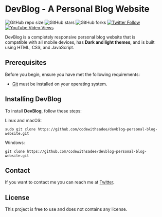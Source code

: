 # DevBlog - A Personal Blog Website

<!--- These are examples. See https://shields.io for others or to customize this set of shields. You might want to include dependencies, project status and licence info here --->
![GitHub repo size](https://img.shields.io/github/repo-size/codewithsadee/devblog-personal-blog-website)
![GitHub stars](https://img.shields.io/github/stars/codewithsadee/devblog-personal-blog-website?style=social)
![GitHub forks](https://img.shields.io/github/forks/codewithsadee/devblog-personal-blog-website?style=social)
[![Twitter Follow](https://img.shields.io/twitter/follow/codewithsadee_?style=social)](https://twitter.com/intent/follow?screen_name=codewithsadee_)
[![YouTube Video Views](https://img.shields.io/youtube/views/HtRTmkd5Nsg?style=social)](https://youtu.be/HtRTmkd5Nsg)

DevBlog is a completely responsive personal blog website that is compatible with all mobile devices, has **Dark and light themes**, and is built using HTML, CSS, and JavaScript.

## Prerequisites

Before you begin, ensure you have met the following requirements:
<!--- These are just example requirements. Add, duplicate or remove as required --->

* [Git](https://git-scm.com/downloads "Download Git") must be installed on your operating system.

## Installing DevBlog

To install **DevBlog**, follow these steps:

Linux and macOS:

```
sudo git clone https://github.com/codewithsadee/devblog-personal-blog-website.git
```

Windows:

```
git clone https://github.com/codewithsadee/devblog-personal-blog-website.git
```

## Contact

If you want to contact me you can reach me at [Twitter](https://www.twitter.com/codewithsadee).

## License
<!--- If you're not sure which open license to use see https://choosealicense.com/--->

This project is free to use and does not contains any license.

